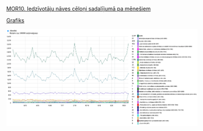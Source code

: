 [MOR10. Iedzīvotāju nāves cēloņi sadalījumā pa mēnešiem](https://statistika.spkc.gov.lv/pxweb/lv/Health/Health__Mirstiba/MOR10_Iedzivotaju_naves_celoni_menesi.px/)

[Grafiks](veidelis.com/mor10)

![Priekšstatījums](preview.png "Priekšstatījums")
